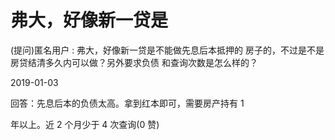# 弗大，好像新一贷是

(提问)匿名用户 : 弗大，好像新一贷是不能做先息后本抵押的 房子的，不过是不是房贷结清多久内可以做？另外要求负债 和查询次数是怎么样的？

2019-01-03

回答：先息后本的负债太高。拿到红本即可，需要房产持有 1

年以上。近 2 个月少于 4 次查询(0 赞)